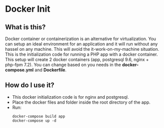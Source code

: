 # Docker Init

## What is this?

Docker container or containerization is an alternative for virtualization. You can setup an ideal environment for an application and it will run without any hassel on any machine. This will avoid the it-work-on-my-machine situation. This is the initialization code for running a PHP app with a docker container. This setup will create 2 docker containers (app, postgresql 9.6, nginx + php-fpm 7.2). You can change based on you needs in the **docker-compose.yml** and **Dockerfile**.

## How do I use it?

- This docker initialization code is for nginx and postgresql.
- Place the docker files and folder inside the root directory of the app.
- Run: 
    ```
    docker-compose build app
    docker-compose up -d
    ```